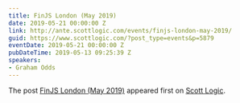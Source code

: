 ```yaml
---
title: FinJS London (May 2019)
date: 2019-05-21 00:00:00 Z
link: http://ante.scottlogic.com/events/finjs-london-may-2019/
guid: https://www.scottlogic.com/?post_type=events&p=5879
eventDate: 2019-05-21 00:00:00 Z
pubDateTime: 2019-05-13 09:25:39 Z
speakers:
- Graham Odds
---
```


<p>The post <a rel="nofollow" href="http://ante.scottlogic.com/events/finjs-london-may-2019/">FinJS London (May 2019)</a> appeared first on <a rel="nofollow" href="http://ante.scottlogic.com">Scott Logic</a>.</p>